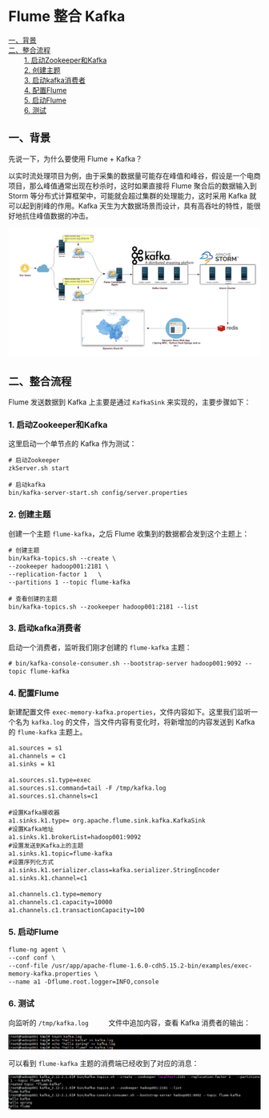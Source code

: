 # Flume 整合 Kafka

<nav>
<a href="#一背景">一、背景</a><br/>
<a href="#二整合流程">二、整合流程</a><br/>
&nbsp;&nbsp;&nbsp;&nbsp;&nbsp;&nbsp;&nbsp;&nbsp;<a href="#1-启动Zookeeper和Kafka">1. 启动Zookeeper和Kafka</a><br/>
&nbsp;&nbsp;&nbsp;&nbsp;&nbsp;&nbsp;&nbsp;&nbsp;<a href="#2-创建主题">2. 创建主题</a><br/>
&nbsp;&nbsp;&nbsp;&nbsp;&nbsp;&nbsp;&nbsp;&nbsp;<a href="#3-启动kafka消费者">3. 启动kafka消费者</a><br/>
&nbsp;&nbsp;&nbsp;&nbsp;&nbsp;&nbsp;&nbsp;&nbsp;<a href="#4-配置Flume">4. 配置Flume</a><br/>
&nbsp;&nbsp;&nbsp;&nbsp;&nbsp;&nbsp;&nbsp;&nbsp;<a href="#5-启动Flume">5. 启动Flume</a><br/>
&nbsp;&nbsp;&nbsp;&nbsp;&nbsp;&nbsp;&nbsp;&nbsp;<a href="#6-测试">6. 测试</a><br/>
</nav>

## 一、背景

先说一下，为什么要使用 Flume + Kafka？

以实时流处理项目为例，由于采集的数据量可能存在峰值和峰谷，假设是一个电商项目，那么峰值通常出现在秒杀时，这时如果直接将 Flume 聚合后的数据输入到 Storm 等分布式计算框架中，可能就会超过集群的处理能力，这时采用 Kafka 就可以起到削峰的作用。Kafka 天生为大数据场景而设计，具有高吞吐的特性，能很好地抗住峰值数据的冲击。

<div align="center"> <img  src="../pictures/flume-kafka.png"/> </div>



## 二、整合流程

Flume 发送数据到 Kafka 上主要是通过 `KafkaSink` 来实现的，主要步骤如下：

### 1. 启动Zookeeper和Kafka

这里启动一个单节点的 Kafka 作为测试：

```shell
# 启动Zookeeper
zkServer.sh start

# 启动kafka
bin/kafka-server-start.sh config/server.properties
```

### 2. 创建主题

创建一个主题 `flume-kafka`，之后 Flume 收集到的数据都会发到这个主题上：

```shell
# 创建主题
bin/kafka-topics.sh --create \
--zookeeper hadoop001:2181 \
--replication-factor 1   \
--partitions 1 --topic flume-kafka

# 查看创建的主题
bin/kafka-topics.sh --zookeeper hadoop001:2181 --list
```



### 3. 启动kafka消费者

启动一个消费者，监听我们刚才创建的 `flume-kafka` 主题：

```shell
# bin/kafka-console-consumer.sh --bootstrap-server hadoop001:9092 --topic flume-kafka
```



### 4. 配置Flume

新建配置文件 `exec-memory-kafka.properties`，文件内容如下。这里我们监听一个名为 `kafka.log` 的文件，当文件内容有变化时，将新增加的内容发送到 Kafka 的 `flume-kafka` 主题上。

```properties
a1.sources = s1
a1.channels = c1
a1.sinks = k1                                                                                         

a1.sources.s1.type=exec
a1.sources.s1.command=tail -F /tmp/kafka.log
a1.sources.s1.channels=c1 

#设置Kafka接收器
a1.sinks.k1.type= org.apache.flume.sink.kafka.KafkaSink
#设置Kafka地址
a1.sinks.k1.brokerList=hadoop001:9092
#设置发送到Kafka上的主题
a1.sinks.k1.topic=flume-kafka
#设置序列化方式
a1.sinks.k1.serializer.class=kafka.serializer.StringEncoder
a1.sinks.k1.channel=c1     

a1.channels.c1.type=memory
a1.channels.c1.capacity=10000
a1.channels.c1.transactionCapacity=100   
```



### 5. 启动Flume

```shell
flume-ng agent \
--conf conf \
--conf-file /usr/app/apache-flume-1.6.0-cdh5.15.2-bin/examples/exec-memory-kafka.properties \
--name a1 -Dflume.root.logger=INFO,console
```



### 6. 测试

向监听的 `/tmp/kafka.log     ` 文件中追加内容，查看 Kafka 消费者的输出：

<div align="center"> <img  src="../pictures/flume-kafka-01.png"/> </div>

可以看到 `flume-kafka` 主题的消费端已经收到了对应的消息：

<div align="center"> <img  src="../pictures/flume-kafka-2.png"/> </div>

